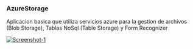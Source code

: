 <h3>AzureStorage</h3>
<p>Aplicacion basica que utiliza servicios azure para la gestion de archivos (Blob Storage), Tablas NoSql (Table Storage) y Form Recognizer</p>
<p><a href="https://ibb.co/HHmq5gk"><img src="https://i.ibb.co/S3qBFv9/Screenshot-1.png" alt="Screenshot-1" border="0"></a></p>
